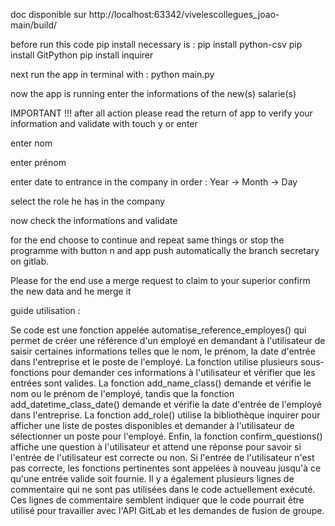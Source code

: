 doc disponible sur http://localhost:63342/vivelescollegues_joao-main/build/ 


before run this code pip install necessary is :
    pip install python-csv
    pip install GitPython
    pip install inquirer

next run the app in terminal with  : python main.py

now the app is running enter the informations of the new(s) salarie(s)

IMPORTANT !!! after all action please read the return of app to verify your information and validate with touch y or enter

enter nom

enter prénom

enter date to entrance in the company in order : Year -> Month -> Day

select the role he has in the company

now check the informations and validate

for the end choose to continue and repeat same things or stop the programme with button n and app push automatically the branch secretary on gitlab.

Please for the end use a merge request to claim to your superior confirm the new data and he merge it






guide utilisation : 

Se code est une fonction appelée automatise_reference_employes() qui permet de créer une référence d'un employé en demandant à l'utilisateur de saisir certaines informations telles que le nom, le prénom, la date d'entrée dans l'entreprise et le poste de l'employé.
La fonction utilise plusieurs sous-fonctions pour demander ces informations à l'utilisateur et vérifier que les entrées sont valides. La fonction add_name_class() demande et vérifie le nom ou le prénom de l'employé, tandis que la fonction add_datetime_class_date() demande et vérifie la date d'entrée de l'employé dans l'entreprise. La fonction add_role() utilise la bibliothèque inquirer pour afficher une liste de postes disponibles et demander à l'utilisateur de sélectionner un poste pour l'employé.
Enfin, la fonction confirm_questions() affiche une question à l'utilisateur et attend une réponse pour savoir si l'entrée de l'utilisateur est correcte ou non. Si l'entrée de l'utilisateur n'est pas correcte, les fonctions pertinentes sont appelées à nouveau jusqu'à ce qu'une entrée valide soit fournie.
Il y a également plusieurs lignes de commentaire qui ne sont pas utilisées dans le code actuellement exécuté. Ces lignes de commentaire semblent indiquer que le code pourrait être utilisé pour travailler avec l'API GitLab et les demandes de fusion de groupe.

